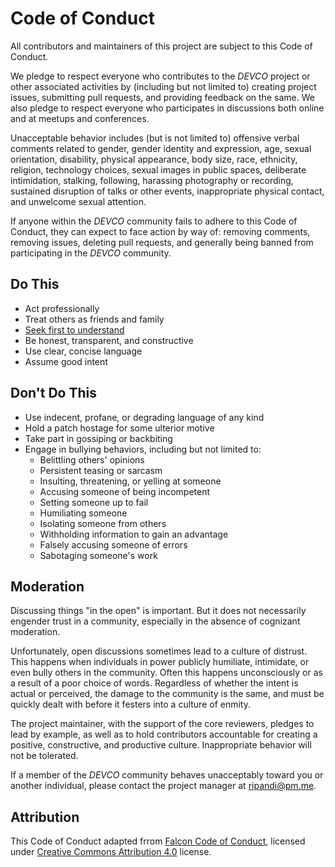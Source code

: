 # Code of Conduct

All contributors and maintainers of this project are subject to this Code of Conduct.

We pledge to respect everyone who contributes to the *DEVCO* project or other associated
activities by (including but not limited to) creating project issues, submitting pull
requests, and providing feedback on the same. We also pledge to respect everyone who
participates in discussions both online and at meetups and conferences.

Unacceptable behavior includes (but is not limited to) offensive verbal comments related
to gender, gender identity and expression, age, sexual orientation, disability, physical
appearance, body size, race, ethnicity, religion, technology choices, sexual images in
public spaces, deliberate intimidation, stalking, following, harassing photography or
recording, sustained disruption of talks or other events, inappropriate physical contact,
and unwelcome sexual attention.

If anyone within the *DEVCO* community fails to adhere to this Code of Conduct, they can
expect to face action by way of: removing comments, removing issues, deleting pull requests,
and generally being banned from participating in the *DEVCO* community.

## Do This

* Act professionally
* Treat others as friends and family
* [Seek first to understand][covey]
* Be honest, transparent, and constructive
* Use clear, concise language
* Assume good intent

## Don't Do This

* Use indecent, profane, or degrading language of any kind
* Hold a patch hostage for some ulterior motive
* Take part in gossiping or backbiting
* Engage in bullying behaviors, including but not limited to:
    * Belittling others' opinions
    * Persistent teasing or sarcasm
    * Insulting, threatening, or yelling at someone
    * Accusing someone of being incompetent
    * Setting someone up to fail
    * Humiliating someone
    * Isolating someone from others
    * Withholding information to gain an advantage
    * Falsely accusing someone of errors
    * Sabotaging someone's work

## Moderation

Discussing things "in the open" is important. But it does not necessarily engender
trust in a community, especially in the absence of cognizant moderation.

Unfortunately, open discussions sometimes lead to a culture of distrust. This happens
when individuals in power publicly humiliate, intimidate, or even bully others in the
community. Often this happens unconsciously or as a result of a poor choice of words.
Regardless of whether the intent is actual or perceived, the damage to the community
is the same, and must be quickly dealt with before it festers into a culture of enmity.

The project maintainer, with the support of the core reviewers, pledges to lead by example,
as well as to hold contributors accountable for creating a positive, constructive, and
productive culture. Inappropriate behavior will not be tolerated.

If a member of the *DEVCO* community behaves unacceptably toward you or another individual,
please contact the project manager at ripandi@pm.me.

## Attribution

This Code of Conduct adapted frrom [Falcon Code of Conduct][falconcoc], licensed under
[Creative Commons Attribution 4.0][cclicense] license.

[covey]: https://www.stephencovey.com/7habits/7habits-habit5.php
[falconcoc]: https://github.com/falconry/falcon/blob/master/CODEOFCONDUCT.md
[cclicense]: http://creativecommons.org/licenses/by/4.0/
